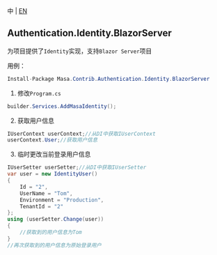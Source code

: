 中 | [EN](README.md)

## Authentication.Identity.BlazorServer

为项目提供了`Identity`实现，支持`Blazor Server`项目

用例：

``` C#
Install-Package Masa.Contrib.Authentication.Identity.BlazorServer
```

1. 修改`Program.cs`

``` C#
builder.Services.AddMasaIdentity();
```

2. 获取用户信息

``` C#
IUserContext userContext;//从DI中获取IUserContext
userContext.User;//获取用户信息
```

3. 临时更改当前登录用户信息

``` C#
IUserSetter userSetter;//从DI中获取IUserSetter
var user = new IdentityUser()
{
    Id = "2",
    UserName = "Tom",
    Environment = "Production",
    TenantId = "2"
};
using (userSetter.Change(user))
{
    //获取到的用户信息为Tom
}
//再次获取到的用户信息为原始登录用户
```

